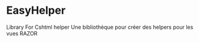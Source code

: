 # EasyHelper
Library For Cshtml helper 
Une bibliothèque  pour créer des helpers pour les  vues  RAZOR

